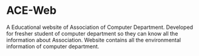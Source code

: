 # ACE-Web

A Educational website of Association of Computer Department.
Developed for fresher student of computer department so they can know all the information about Association.
Website contains all the environmental information of computer department.
